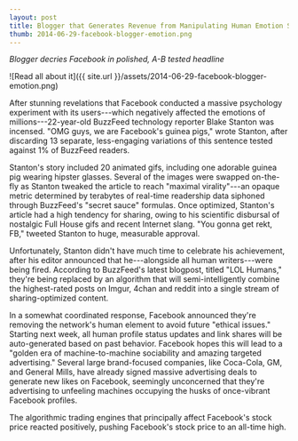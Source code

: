 ```yaml
---
layout: post
title: Blogger that Generates Revenue from Manipulating Human Emotion Shocked that Facebook Manipulates Human Emotion
thumb: 2014-06-29-facebook-blogger-emotion.png
---
```


*Blogger decries Facebook in polished, A-B tested headline*

![Read all about it]({{ site.url }}/assets/2014-06-29-facebook-blogger-emotion.png)

After stunning revelations that Facebook conducted a massive psychology experiment with its users---which negatively affected the emotions of millions---22-year-old BuzzFeed technology reporter Blake Stanton was incensed. "OMG guys, we are Facebook's guinea pigs," wrote Stanton, after discarding 13 separate, less-engaging variations of this sentence tested against 1% of BuzzFeed readers.

Stanton's story included 20 animated gifs, including one adorable guinea pig wearing hipster glasses. Several of the images were swapped on-the-fly as Stanton tweaked the article to reach "maximal virality"---an opaque metric determined by terabytes of real-time readership data siphoned through BuzzFeed's "secret sauce" formulas. Once optimized, Stanton's article had a high tendency for sharing, owing to his scientific disbursal of nostalgic Full House gifs and recent Internet slang. "You gonna get rekt, FB," tweeted Stanton to huge, measurable approval.

Unfortunately, Stanton didn't have much time to celebrate his achievement, after his editor announced that he---alongside all human writers---were being fired. According to BuzzFeed's latest blogpost, titled "LOL Humans," they're being replaced by an algorithm that will semi-intelligently combine the highest-rated posts on Imgur, 4chan and reddit into a single stream of sharing-optimized content. 

In a somewhat coordinated response, Facebook announced they're removing the network's human element to avoid future "ethical issues." Starting next week, all human profile status updates and link shares will be auto-generated based on past behavior. Facebook hopes this will lead to a "golden era of machine-to-machine sociability and amazing targeted advertising." Several large brand-focused companies, like Coca-Cola, GM, and General Mills, have already signed massive advertising deals to generate new likes on Facebook, seemingly unconcerned that they're advertising to unfeeling machines occupying the husks of once-vibrant Facebook profiles.

The algorithmic trading engines that principally affect Facebook's stock price reacted positively, pushing Facebook's stock price to an all-time high.
